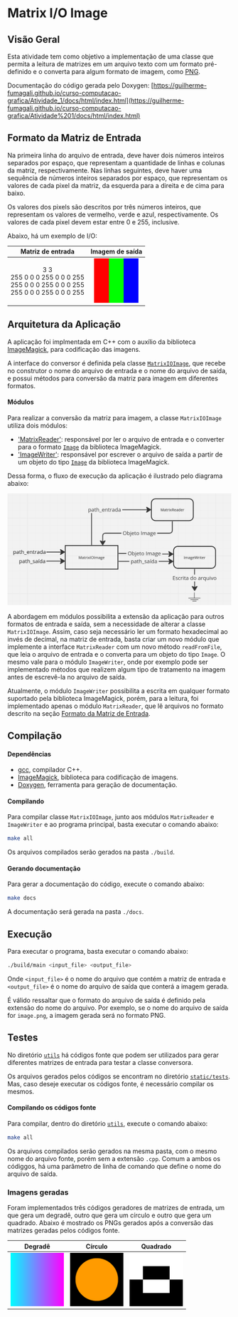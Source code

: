 # Matrix I/O Image

## Visão Geral

Esta atividade tem como objetivo a implementação de uma classe que permita a leitura de matrizes em um arquivo texto com um formato pré-definido e o converta para algum formato de imagem, como [PNG](https://www.adobe.com/br/creativecloud/file-types/image/raster/png-file.html).

Documentação do código gerada pelo Doxygen: [https://guilherme-fumagali.github.io/curso-computacao-grafica/Atividade_1/docs/html/index.html](https://guilherme-fumagali.github.io/curso-computacao-grafica/Atividade%201/docs/html/index.html)

## Formato da Matriz de Entrada

Na primeira linha do arquivo de entrada, deve haver dois números inteiros separados por espaço, que representam a quantidade de linhas e colunas da matriz, respectivamente. Nas linhas seguintes, deve haver uma sequência de números inteiros separados por espaço, que representam os valores de cada pixel da matriz, da esquerda para a direita e de cima para baixo.

Os valores dos pixels são descritos por três números inteiros, que representam os valores de vermelho, verde e azul, respectivamente. Os valores de cada pixel devem estar entre 0 e 255, inclusive. 

Abaixo, há um exemplo de I/O:

| Matriz de entrada | Imagem de saída |
|:-----------------:|:---------------:|
|3 3<br>255 0 0 0 255 0 0 0 255<br>255 0 0 0 255 0 0 0 255<br>255 0 0 0 255 0 0 0 255 | <img src="./static/example_readme_resized.png" width="100"> |

## Arquitetura da Aplicação

A aplicação foi implmentada em C++ com o auxílio da biblioteca [ImageMagick](https://imagemagick.org/index.php), para codificação das imagens.

A interface do conversor é definida pela classe [`MatrixIOImage`](./src/MatrixIOImage.hpp), que recebe no construtor o nome do arquivo de entrada e o nome do arquivo de saída, e possui métodos para conversão da matriz para imagem em diferentes formatos.

#### Módulos

Para realizar a conversão da matriz para imagem, a classe `MatrixIOImage` utiliza dois módulos:

- ['MatrixReader'](./src/modules/MatrixReader.hpp): responsável por ler o arquivo de entrada e o converter para o formato [`Image`](https://imagemagick.org/api/Image++.php) da biblioteca ImageMagick.
- ['ImageWriter'](./src/modules/ImageWriter.hpp): responsável por escrever o arquivo de saída a partir de um objeto do tipo [`Image`](https://imagemagick.org/api/Image++.php) da biblioteca ImageMagick.

Dessa forma, o fluxo de execução da aplicação é ilustrado pelo diagrama abaixo:

![Fluxo de execução da aplicação](./static/fluxo_dados.png)

A abordagem em módulos possibilita a extensão da aplicação para outros formatos de entrada e saída, sem a necessidade de alterar a classe `MatrixIOImage`.  Assim, caso seja necessário ler um formato hexadecimal ao invés de decimal, na matriz de entrada, basta criar um novo módulo que implemente a interface `MatrixReader` com um novo método `readFromFile`, que leia o arquivo de entrada e o converta para um objeto do tipo `Image`. O mesmo vale para o módulo `ImageWriter`, onde por exemplo pode ser implementado métodos que realizem algum tipo de tratamento na imagem antes de escrevê-la no arquivo de saída.

Atualmente, o módulo `ImageWriter` possibilita a escrita em qualquer formato suportado pela biblioteca ImageMagick, porém, para a leitura, foi implementado apenas o módulo `MatrixReader`, que lê arquivos no formato descrito na seção [Formato da Matriz de Entrada](#formato-da-matriz-de-entrada).

## Compilação

#### Dependências

- [gcc](https://gcc.gnu.org/), compilador C++.
- [ImageMagick](https://imagemagick.org/index.php), biblioteca para codificação de imagens.
- [Doxygen](https://www.doxygen.nl/index.html), ferramenta para geração de documentação.

#### Compilando

Para compilar classe `MatrixIOImage`, junto aos módulos `MatrixReader` e `ImageWriter` e ao programa principal, basta executar o comando abaixo:

```bash
make all
``` 

Os arquivos compilados serão gerados na pasta `./build`.

#### Gerando documentação

Para gerar a documentação do código, execute o comando abaixo:

```bash
make docs
```

A documentação será gerada na pasta `./docs`.

## Execução

Para executar o programa, basta executar o comando abaixo:

```bash
./build/main <input_file> <output_file>
```

Onde `<input_file>` é o nome do arquivo que contém a matriz de entrada e `<output_file>` é o nome do arquivo de saída que conterá a imagem gerada.

É válido ressaltar que o formato do arquivo de saída é definido pela extensão do nome do arquivo. Por exemplo, se o nome do arquivo de saída for `image.png`, a imagem gerada será no formato PNG.

## Testes

No diretório [`utils`](./src/utils/) há códigos fonte que podem ser utilizados para gerar diferentes matrizes de entrada para testar a classe conversora. 

Os arquivos gerados pelos códigos se encontram no diretório [`static/tests`](./static/tests/). Mas, caso deseje executar os códigos fonte, é necessário compilar os mesmos.

#### Compilando os códigos fonte

Para compilar, dentro do diretório [`utils`](./src/utils/), execute o comando abaixo:

```bash
make all
```

Os arquivos compilados serão gerados na mesma pasta, com o mesmo nome do arquivo fonte, porém sem a extensão `.cpp`. Comum a ambos os códiggos, há uma parâmetro de linha de comando que define o nome do arquivo de saída.

### Imagens geradas

Foram implementados três códigos geradores de matrizes de entrada, um que gera um degradê, outro que gera um círculo e outro que gera um quadrado. Abaixo é mostrado os PNGs gerados após a conversão das matrizes geradas pelos códigos fonte.

| Degradê | Círculo | Quadrado |
|:-------:|:-------:|:--------:|
| <img src="./static/tests/gradient.png" width="120"> | <img src="./static/tests/circle.png" width="120"> | <img src="./static/tests/square.png" width="120"> |